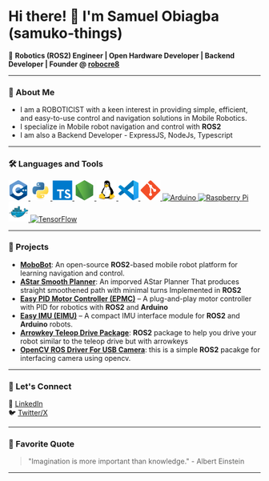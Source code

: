 # Hi there! 👋 I'm Samuel Obiagba (samuko-things)

🚀 **Robotics (ROS2) Engineer | Open Hardware Developer | Backend Developer | Founder @ [robocre8](https://github.com/robocre8)**  

---

### 🚀 About Me

- I am a ROBOTICIST with a keen interest in providing simple, efficient, and easy-to-use control and navigation solutions in Mobile Robotics.
- I specialize in Mobile robot navigation and control with **ROS2**
- I am also a Backend Developer - ExpressJS, NodeJs, Typescript

---

### 🛠️ Languages and Tools
<p align="left"> 
  <!-- Languages -->
  <a href="https://www.w3schools.com/cpp/" target="_blank"> 
    <img src="https://raw.githubusercontent.com/devicons/devicon/master/icons/cplusplus/cplusplus-original.svg" alt="C++" width="40" height="40"/> 
  </a>
  <a href="https://www.python.org" target="_blank"> 
    <img src="https://raw.githubusercontent.com/devicons/devicon/master/icons/python/python-original.svg" alt="Python" width="40" height="40"/> 
  </a>
  <a href="https://www.typescriptlang.org/" target="_blank">
    <img src="https://raw.githubusercontent.com/devicons/devicon/master/icons/typescript/typescript-original.svg" alt="TypeScript" width="40" height="40"/>
  </a>
  <a href="https://nodejs.org/" target="_blank">
    <img src="https://raw.githubusercontent.com/devicons/devicon/master/icons/nodejs/nodejs-original.svg" alt="Node.js" width="40" height="40"/>
  </a>

  <!-- OS & Tools -->
  <a href="https://www.linux.org/" target="_blank"> 
    <img src="https://raw.githubusercontent.com/devicons/devicon/master/icons/linux/linux-original.svg" alt="Linux" width="40" height="40"/> 
  </a>
  <a href="https://code.visualstudio.com/" target="_blank">
    <img src="https://raw.githubusercontent.com/devicons/devicon/master/icons/vscode/vscode-original.svg" alt="VS Code" width="40" height="40"/>
  </a>
  <a href="https://git-scm.com/" target="_blank">
    <img src="https://raw.githubusercontent.com/devicons/devicon/master/icons/git/git-original.svg" alt="Git" width="40" height="40"/>
  </a>

  <!-- Hardware -->
  <a href="https://www.arduino.cc/" target="_blank"> 
    <img src="https://cdn.jsdelivr.net/gh/devicons/devicon/icons/arduino/arduino-original.svg" alt="Arduino" width="40" height="40"/> 
  </a>
  <a href="https://www.raspberrypi.com/" target="_blank">
    <img src="https://upload.wikimedia.org/wikipedia/en/c/cb/Raspberry_Pi_Logo.svg" alt="Raspberry Pi" width="40" height="40"/>
  </a>

  <!-- ML + Containers -->
  <a href="https://www.docker.com/" target="_blank"> 
    <img src="https://raw.githubusercontent.com/devicons/devicon/master/icons/docker/docker-original.svg" alt="Docker" width="40" height="40"/> 
  </a>
  <a href="https://www.tensorflow.org" target="_blank"> 
    <img src="https://www.vectorlogo.zone/logos/tensorflow/tensorflow-icon.svg" alt="TensorFlow" width="40" height="40"/> 
  </a>
</p>

---

### 🧠 Projects
- [**MoboBot**](https://github.com/robocre8/mobo_bot): An open-source **ROS2**-based mobile robot platform for learning navigation and control.
- [**AStar Smooth Planner**](https://github.com/samuko-things/a_star_smooth_planner): An imporved AStar Planner That produces straight smoothened path with minimal turns Implemented in **ROS2**
- [**Easy PID Motor Controller (EPMC)**](https://github.com/robocre8/epmc_documentation) – A plug-and-play motor controller with PID for robotics with **ROS2** and **Arduino**
- [**Easy IMU (EIMU)**](https://github.com/robocre8/eimu_documentation) – A compact IMU interface module for **ROS2** and **Arduino** robots.
- [**Arrowkey Teleop Drive Package**](https://github.com/samuko-things/arrow_key_teleop_drive): **ROS2** package to help you drive your robot similar to the teleop drive but with arrowkeys
- [**OpenCV ROS Driver For USB Camera**](https://github.com/robocre8/opencv_ros_camera): this is a simple **ROS2** pacakge for interfacing camera using opencv.

---

### 🌱 Let's Connect
💼 [LinkedIn](www.linkedin.com/in/samuel-obiagba-a61316196)  
🐦 [Twitter/X](https://x.com/Samuel_Obiagba)

---

### 🧠 Favorite Quote

> "Imagination is more important than knowledge." - Albert Einstein

---
